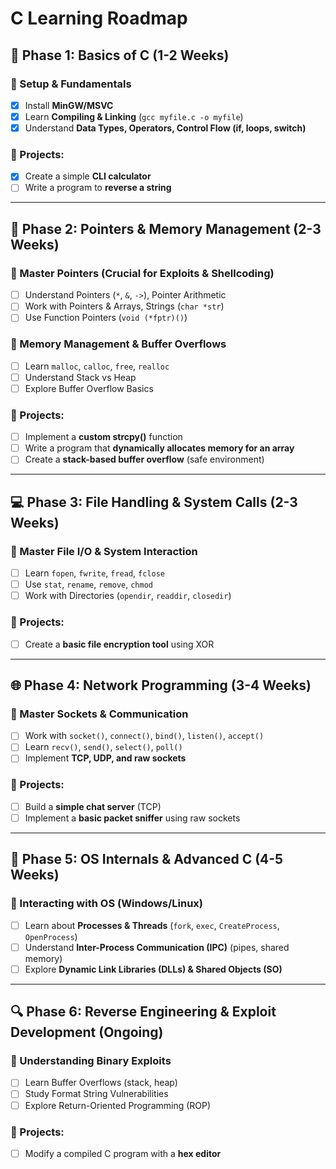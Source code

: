 # C Learning Roadmap

## 🚀 Phase 1: Basics of C (1-2 Weeks)
### 🔹 Setup & Fundamentals
- [x] Install **MinGW/MSVC**
- [x] Learn **Compiling & Linking** (`gcc myfile.c -o myfile`)
- [x] Understand **Data Types, Operators, Control Flow (if, loops, switch)**

### 📌 Projects:
- [x] Create a simple **CLI calculator**
- [ ] Write a program to **reverse a string**

---

## 🔗 Phase 2: Pointers & Memory Management (2-3 Weeks)
### 🔹 Master Pointers (Crucial for Exploits & Shellcoding)
- [ ] Understand Pointers (`*`, `&`, `->`), Pointer Arithmetic
- [ ] Work with Pointers & Arrays, Strings (`char *str`)
- [ ] Use Function Pointers (`void (*fptr)()`) 

### 🔹 Memory Management & Buffer Overflows
- [ ] Learn `malloc`, `calloc`, `free`, `realloc`
- [ ] Understand Stack vs Heap
- [ ] Explore Buffer Overflow Basics

### 📌 Projects:
- [ ] Implement a **custom strcpy()** function
- [ ] Write a program that **dynamically allocates memory for an array**
- [ ] Create a **stack-based buffer overflow** (safe environment)

---

## 💻 Phase 3: File Handling & System Calls (2-3 Weeks)
### 🔹 Master File I/O & System Interaction
- [ ] Learn `fopen`, `fwrite`, `fread`, `fclose`
- [ ] Use `stat`, `rename`, `remove`, `chmod`
- [ ] Work with Directories (`opendir`, `readdir`, `closedir`)

### 📌 Projects:
- [ ] Create a **basic file encryption tool** using XOR

---

## 🌐 Phase 4: Network Programming (3-4 Weeks)
### 🔹 Master Sockets & Communication
- [ ] Work with `socket()`, `connect()`, `bind()`, `listen()`, `accept()`
- [ ] Learn `recv()`, `send()`, `select()`, `poll()`
- [ ] Implement **TCP, UDP, and raw sockets**

### 📌 Projects:
- [ ] Build a **simple chat server** (TCP)
- [ ] Implement a **basic packet sniffer** using raw sockets

---

## 🔬 Phase 5: OS Internals & Advanced C (4-5 Weeks)
### 🔹 Interacting with OS (Windows/Linux)
- [ ] Learn about **Processes & Threads** (`fork`, `exec`, `CreateProcess`, `OpenProcess`)
- [ ] Understand **Inter-Process Communication (IPC)** (pipes, shared memory)
- [ ] Explore **Dynamic Link Libraries (DLLs) & Shared Objects (SO)**
---

## 🔍 Phase 6: Reverse Engineering & Exploit Development (Ongoing)
### 🔹 Understanding Binary Exploits
- [ ] Learn Buffer Overflows (stack, heap)
- [ ] Study Format String Vulnerabilities
- [ ] Explore Return-Oriented Programming (ROP)

### 📌 Projects:
- [ ] Modify a compiled C program with a **hex editor**
